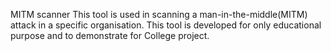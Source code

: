 MITM scanner 
This tool is used in scanning a man-in-the-middle(MITM) attack in a specific organisation. This tool is developed for only educational purpose and to demonstrate for College project.
